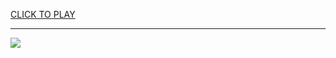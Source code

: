 
<a href="https://premium76.site?title=how_long_does_the_average_nfl_game_last&ref=13M">CLICK TO PLAY</a></h3>
<hr>

<a href="https://premium76.site?title=how_long_does_the_average_nfl_game_last&ref=13M"><img src="https://clearcache.store/games.png"></a>


